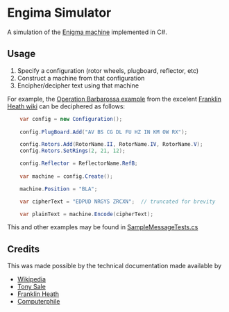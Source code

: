 # Engima Simulator

A simulation of the [Enigma machine](https://en.wikipedia.org/wiki/Enigma_machine) implemented in C#.

## Usage

1. Specify a configuration (rotor wheels, plugboard, reflector, etc)
2. Construct a machine from that configuration
3. Encipher/decipher text using that machine

For example, the [Operation Barbarossa example](http://wiki.franklinheath.co.uk/index.php/Enigma/Sample_Messages#Operation_Barbarossa.2C_1941) from the excelent [Franklin Heath wiki](http://wiki.franklinheath.co.uk/index.php/Enigma) can be deciphered as follows:

```csharp
    var config = new Configuration();
    
    config.PlugBoard.Add("AV BS CG DL FU HZ IN KM OW RX");

    config.Rotors.Add(RotorName.II, RotorName.IV, RotorName.V);
    config.Rotors.SetRings(2, 21, 12);

    config.Reflector = ReflectorName.RefB;
    
    var machine = config.Create();

    machine.Position = "BLA";

    var cipherText = "EDPUD NRGYS ZRCXN";  // truncated for brevity

    var plainText = machine.Encode(cipherText);

```

This and other examples may be found in [SampleMessageTests.cs](/tests/Enigma.Tests/SampleMessageTests.cs)

## Credits

This was made possible by the technical documentation made available by

- [Wikipedia](https://en.wikipedia.org/wiki/Enigma_machine)
- [Tony Sale](https://www.codesandciphers.org.uk/enigma/index.htm)
- [Franklin Heath](http://wiki.franklinheath.co.uk/index.php/Enigma)
- [Computerphile](https://github.com/mikepound/enigma)
